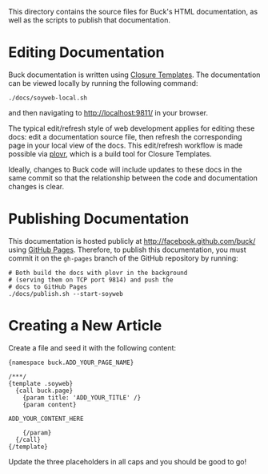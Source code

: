 This directory contains the source files for Buck's HTML documentation,
as well as the scripts to publish that documentation.

Editing Documentation
=====================
Buck documentation is written using
[Closure Templates](https://developers.google.com/closure/templates/).
The documentation can be viewed locally by running the following
command:

    ./docs/soyweb-local.sh

and then navigating to <http://localhost:9811/> in your browser. 

The typical edit/refresh style of web development applies for editing
these docs: edit a documentation source file, then refresh the
corresponding page in your local view of the docs. This edit/refresh
workflow is made possible via [plovr](http://plovr.com/soyweb.html),
which is a build tool for Closure Templates.

Ideally, changes to Buck code will include updates to these docs in the
same commit so that the relationship between the code and documentation
changes is clear.


Publishing Documentation
========================

This documentation is hosted publicly at <http://facebook.github.com/buck/>
using [GitHub Pages](http://pages.github.com/).
Therefore, to publish this documentation, you must commit it on the
`gh-pages` branch of the GitHub repository by running:

    # Both build the docs with plovr in the background
    # (serving them on TCP port 9814) and push the
    # docs to GitHub Pages
    ./docs/publish.sh --start-soyweb


Creating a New Article
======================

Create a file and seed it with the following content:

    {namespace buck.ADD_YOUR_PAGE_NAME}

    /***/
    {template .soyweb}
      {call buck.page}
        {param title: 'ADD_YOUR_TITLE' /}
        {param content}

    ADD_YOUR_CONTENT_HERE

        {/param}
      {/call}
    {/template}

Update the three placeholders in all caps and you should be good to go!
